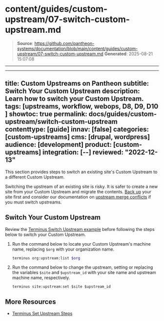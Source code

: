 # content/guides/custom-upstream/07-switch-custom-upstream.md

> **Source**: https://github.com/pantheon-systems/documentation/blob/main/content/guides/custom-upstream/07-switch-custom-upstream.md
> **Generated**: 2025-08-21 15:07:08

---

---
title: Custom Upstreams on Pantheon
subtitle: Switch Your Custom Upstream
description: Learn how to switch your Custom Upstream.
tags: [upstreams, workflow, webops, D8, D9, D10 ]
showtoc: true
permalink: docs/guides/custom-upstream/switch-custom-upstream
contenttype: [guide]
innav: [false]
categories: [custom-upstreams]
cms: [drupal, wordpress]
audience: [development]
product: [custom-upstreams]
integration: [--]
reviewed: "2022-12-13"
---

This section provides steps to switch an existing site's Custom Upstream to a different Custom Upstream.

<Alert title="Warning" type="danger">

Switching the upstream of an existing site is risky. It is safer to create a new site from your Custom Upstream and migrate the contents. [Back up](/guides/backups) your site first and consider our documentation on [upstream merge conflicts](/core-updates/#apply-upstream-updates-manually-from-the-command-line-to-resolve-merge-conflicts) if you must switch upstreams.

</Alert>

## Switch Your Custom Upstream

Review the [Terminus Switch Upstream example](/terminus/examples#switch-upstreams) before following the steps below to switch your Custom Upstream.

1. Run the command below to locate your Custom Upstream's machine name, replacing `$org` with your organization name.
    
    ```bash
    terminus org:upstream:list $org
    ```

1. Run the command below to change the upstream, setting or replacing the variables `$site` and `$upstream_id` with your site name and upstream machine name, respectively.

    ```bash{promptUser: user}
    terminus site:upstream:set $site $upstream_id
    ```

## More Resources

- [Terminus Set Upstream Steps](/terminus/commands/site-upstream-set#terminus-error-permission-to-change-the-upstream-of-this-site) 
